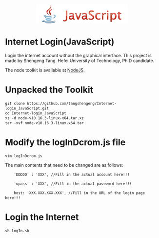 <div align=center>
<img src="https://github.com/tangshengeng/Internet-login_JavaScript/blob/master/JavaScript.png" width=60%>
</div>

# Internet Login(JavaScript)
Login the internet account without the graphical interface. This project is made by Shengeng Tang.
Hefei University of Technology, Ph.D candidate.

The node toolkit is available at [NodeJS](https://nodejs.org/en/download/).

# Unpacked the Toolkit

```
git clone https://github.com/tangshengeng/Internet-login_JavaScript.git
cd Internet-login_JavaScript
xz -d node-v10.16.3-linux-x64.tar.xz
tar -xvf node-v10.16.3-linux-x64.tar
```

# Modify the logInDcrom.js file
```
vim logInDcrom.js
```

The main contents that need to be changed are as follows:
```
    'DDDDD' : 'XXX', //Fill in the actual account here!!!
```
```
    'upass' : 'XXX', //Fill in the actual password here!!!
```
```
    host: 'XXX.XXX.XXX.XXX', //Fill in the URL of the login page here!!!
```
# Login the Internet
```
sh logIn.sh
```
